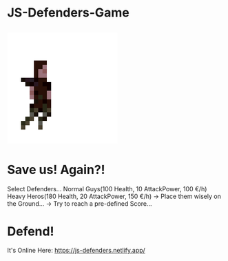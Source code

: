 # JS-Defenders-Game

## ![BAT](hero1_card.png)
# Save us! Again?!

Select Defenders...
Normal Guys(100 Health, 10 AttackPower, 100 €/h)
Heavy Heros(180 Health, 20 AttackPower, 150 €/h)
-> Place them wisely on the Ground...
-> Try to reach a pre-defined Score...
# Defend!

It's Online Here: https://js-defenders.netlify.app/
